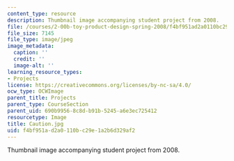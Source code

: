 ```yaml
---
content_type: resource
description: Thumbnail image accompanying student project from 2008.
file: /courses/2-00b-toy-product-design-spring-2008/f4bf951ad2a0110bc29e1a2b6d329af2_Caution.jpg
file_size: 7145
file_type: image/jpeg
image_metadata:
  caption: ''
  credit: ''
  image-alt: ''
learning_resource_types:
- Projects
license: https://creativecommons.org/licenses/by-nc-sa/4.0/
ocw_type: OCWImage
parent_title: Projects
parent_type: CourseSection
parent_uid: 690b9956-8c8d-b91b-5245-a6e3ec725412
resourcetype: Image
title: Caution.jpg
uid: f4bf951a-d2a0-110b-c29e-1a2b6d329af2
---
```

Thumbnail image accompanying student project from 2008.
